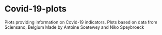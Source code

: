 # Covid-19-plots
 Plots providing information on Covid-19 indicators.
 Plots based on data from Sciensano, Belgium
 Made by Antoine Soetewey and Niko Speybroeck

